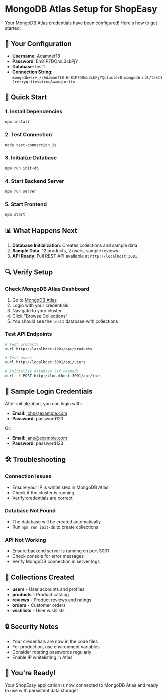 # MongoDB Atlas Setup for ShopEasy

Your MongoDB Atlas credentials have been configured! Here's how to get started:

## 🔑 Your Configuration

- **Username**: Adamnef18
- **Password**: En81P7DOmL3ckPjY
- **Database**: test1
- **Connection String**: `mongodb+srv://Adamnef18:En81P7DOmL3ckPjY@cluster0.mongodb.net/test1?retryWrites=true&w=majority`

## 🚀 Quick Start

### 1. Install Dependencies
```bash
npm install
```

### 2. Test Connection
```bash
node test-connection.js
```

### 3. Initialize Database
```bash
npm run init-db
```

### 4. Start Backend Server
```bash
npm run server
```

### 5. Start Frontend
```bash
npm start
```

## 📊 What Happens Next

1. **Database Initialization**: Creates collections and sample data
2. **Sample Data**: 12 products, 2 users, sample reviews
3. **API Ready**: Full REST API available at `http://localhost:3001`

## 🔍 Verify Setup

### Check MongoDB Atlas Dashboard
1. Go to [MongoDB Atlas](https://cloud.mongodb.com/)
2. Login with your credentials
3. Navigate to your cluster
4. Click "Browse Collections"
5. You should see the `test1` database with collections

### Test API Endpoints
```bash
# Test products
curl http://localhost:3001/api/products

# Test users
curl http://localhost:3001/api/users

# Initialize database (if needed)
curl -X POST http://localhost:3001/api/init
```

## 🎯 Sample Login Credentials

After initialization, you can login with:
- **Email**: john@example.com
- **Password**: password123

Or:
- **Email**: jane@example.com  
- **Password**: password123

## 🛠️ Troubleshooting

### Connection Issues
- Ensure your IP is whitelisted in MongoDB Atlas
- Check if the cluster is running
- Verify credentials are correct

### Database Not Found
- The database will be created automatically
- Run `npm run init-db` to create collections

### API Not Working
- Ensure backend server is running on port 3001
- Check console for error messages
- Verify MongoDB connection in server logs

## 📁 Collections Created

- **users** - User accounts and profiles
- **products** - Product catalog
- **reviews** - Product reviews and ratings
- **orders** - Customer orders
- **wishlists** - User wishlists

## 🔒 Security Notes

- Your credentials are now in the code files
- For production, use environment variables
- Consider rotating passwords regularly
- Enable IP whitelisting in Atlas

## 🎉 You're Ready!

Your ShopEasy application is now connected to MongoDB Atlas and ready to use with persistent data storage!
